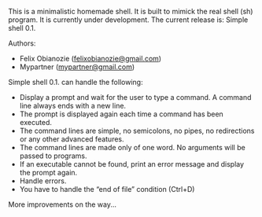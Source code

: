 This is a minimalistic homemade shell. It is built to mimick the real
shell (sh) program. It is currently under development. The current release is:
Simple shell 0.1.

Authors:
- Felix Obianozie (felixobianozie@gmail.com)
- Mypartner (mypartner@gmail.com)

Simple shell 0.1. can handle the following:
- Display a prompt and wait for the user to type a command. A command line always ends with a new line.
- The prompt is displayed again each time a command has been executed.
- The command lines are simple, no semicolons, no pipes, no redirections or any other advanced features.
- The command lines are made only of one word. No arguments will be passed to programs.
- If an executable cannot be found, print an error message and display the prompt again.
- Handle errors.
- You have to handle the “end of file” condition (Ctrl+D)

More improvements on the way...

